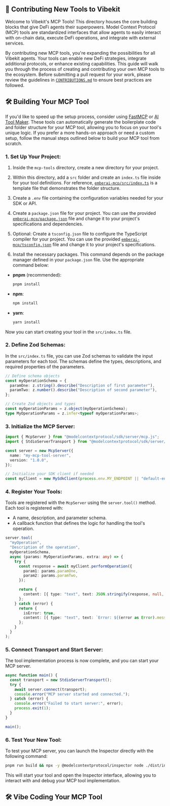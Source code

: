 ## 🧩 Contributing New Tools to Vibekit

Welcome to Vibekit's MCP Tools! This directory houses the core building blocks that give DeFi agents their superpowers. Model Context Protocol (MCP) tools are standardized interfaces that allow agents to easily interact with on-chain data, execute DeFi operations, and integrate with external services.

By contributing new MCP tools, you're expanding the possibilities for all Vibekit agents. Your tools can enable new DeFi strategies, integrate additional protocols, or enhance existing capabilities. This guide will walk you through the process of creating and contributing your own MCP tools to the ecosystem. Before submitting a pull request for your work, please review the guidelines in [`CONTRIBUTIONS.md`](https://github.com/EmberAGI/arbitrum-vibekit/blob/main/CONTRIBUTIONS.md) to ensure best practices are followed.

## 🛠️ Building Your MCP Tool

If you'd like to speed up the setup process, consider using [FastMCP](https://github.com/punkpeye/fastmcp/) or [AI Tool Maker](https://github.com/nihaocami/ai-tool-maker). These tools can automatically generate the boilerplate code and folder structure for your MCP tool, allowing you to focus on your tool's unique logic. If you prefer a more hands-on approach or need a custom setup, follow the manual steps outlined below to build your MCP tool from scratch.

### 1. Set Up Your Project:

1. Inside the `mcp-tools` directory, create a new directory for your project.

2. Within this directory, add a `src` folder and create an `index.ts` file inside for your tool definitions. For reference, [`emberai-mcp/src/index.ts`](https://github.com/EmberAGI/arbitrum-vibekit/blob/main/typescript/lib/mcp-tools/emberai-mcp/src/index.ts) is a template file that demonstrates the folder structure.

3. Create a `.env` file containing the configuration variables needed for your SDK or API.

4. Create a `package.json` file for your project. You can use the provided [`emberai-mcp/package.json`](https://github.com/EmberAGI/arbitrum-vibekit/blob/main/typescript/lib/mcp-tools/emberai-mcp/package.json) file and change it to your project's specifications and dependencies.

5. Optional: Create a `tsconfig.json` file to configure the TypeScript compiler for your project. You can use the provided [`emberai-mcp/tsconfig.json`](https://github.com/EmberAGI/arbitrum-vibekit/blob/main/typescript/lib/mcp-tools/emberai-mcp/tsconfig.json) file and change it to your project's specifications.

6. Install the necessary packages. This command depends on the package manager defined in your `package.json` file. Use the appropriate command below:

- **pnpm** (recommended):
  ```bash
  pnpm install
  ```
- **npm**:
  ```bash
  npm install
  ```
- **yarn**:
  ```bash
  yarn install
  ```

Now you can start creating your tool in the `src/index.ts` file.

### 2. Define Zod Schemas:

In the `src/index.ts` file, you can use Zod schemas to validate the input parameters for each tool. The schemas define the types, descriptions, and required properties of the parameters.

```typescript
// Define schema objects
const myOperationSchema = {
  paramOne: z.string().describe("Description of first parameter"),
  paramTwo: z.number().describe("Description of second parameter"),
};

// Create Zod objects and types
const myOperationParams = z.object(myOperationSchema);
type MyOperationParams = z.infer<typeof myOperationParams>;
```

### 3. Initialize the MCP Server:

```typescript
import { McpServer } from "@modelcontextprotocol/sdk/server/mcp.js";
import { StdioServerTransport } from "@modelcontextprotocol/sdk/server/stdio.js";

const server = new McpServer({
  name: "my-mcp-tool-server",
  version: "1.0.0",
});

// Initialize your SDK client if needed
const myClient = new MySdkClient(process.env.MY_ENDPOINT || "default-endpoint");
```

### 4. Register Your Tools:

Tools are registered with the `McpServer` using the `server.tool()` method. Each tool is registered with:

- A name, description, and parameter schema.
- A callback function that defines the logic for handling the tool's operation.

```typescript
server.tool(
  "myOperation",
  "Description of the operation",
  myOperationSchema,
  async (params: MyOperationParams, extra: any) => {
    try {
      const response = await myClient.performOperation({
        param1: params.paramOne,
        param2: params.paramTwo,
      });

      return {
        content: [{ type: "text", text: JSON.stringify(response, null, 2) }],
      };
    } catch (error) {
      return {
        isError: true,
        content: [{ type: "text", text: `Error: ${(error as Error).message}` }],
      };
    }
  }
);
```

### 5. Connect Transport and Start Server:

The tool implementation process is now complete, and you can start your MCP server.

```typescript
async function main() {
  const transport = new StdioServerTransport();
  try {
    await server.connect(transport);
    console.error("MCP server started and connected.");
  } catch (error) {
    console.error("Failed to start server:", error);
    process.exit(1);
  }
}

main();
```

### 6. Test Your New Tool:

To test your MCP server, you can launch the Inspector directly with the following command:

```bash
pnpm run build && npx -y @modelcontextprotocol/inspector node ./dist/index.js
```

This will start your tool and open the Inspector interface, allowing you to interact with and debug your MCP tool implementation.

## 🛠️ Vibe Coding Your MCP Tool
